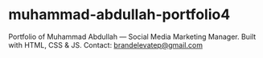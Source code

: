 # muhammad-abdullah-portfolio4
Portfolio of Muhammad Abdullah — Social Media Marketing Manager. Built with HTML, CSS &amp; JS. Contact: brandelevatep@gmail.com
